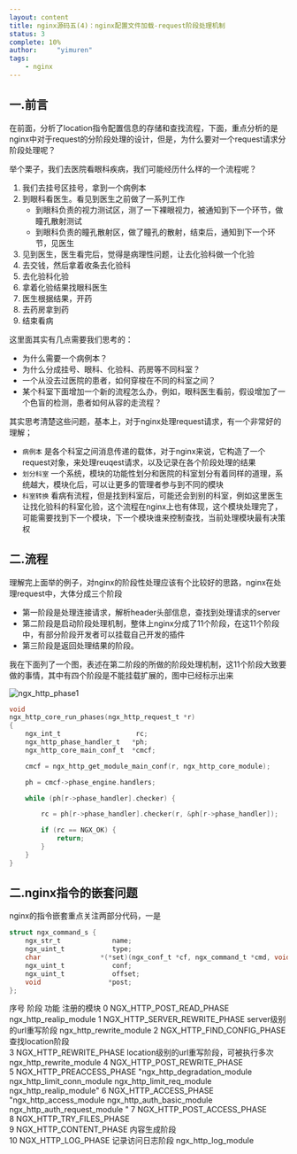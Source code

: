 ```yaml
---
layout: content
title: nginx源码五(4)：nginx配置文件加载-request阶段处理机制
status: 3
complete: 10% 
author:     "yimuren"
tags:
    - nginx
---
```


## 一.前言

在前面，分析了location指令配置信息的存储和查找流程，下面，重点分析的是nginx中对于request的分阶段处理的设计，但是，为什么要对一个request请求分阶段处理呢？

举个栗子，我们去医院看眼科疾病，我们可能经历什么样的一个流程呢？

1. 我们去挂号区挂号，拿到一个病例本
2. 到眼科看医生。看见到医生之前做了一系列工作
    - 到眼科负责的视力测试区，测了一下裸眼视力，被通知到下一个环节，做瞳孔散射测试
    - 到眼科负责的瞳孔散射区，做了瞳孔的散射，结束后，通知到下一个环节，见医生
3. 见到医生，医生看完后，觉得是病理性问题，让去化验科做一个化验
4. 去交钱，然后拿着收条去化验科
5. 去化验科化验
6. 拿着化验结果找眼科医生
7. 医生根据结果，开药
8. 去药房拿到药
9. 结束看病

这里面其实有几点需要我们思考的：
- 为什么需要一个病例本？
- 为什么分成挂号、眼科、化验科、药房等不同科室？
- 一个从没去过医院的患者，如何穿梭在不同的科室之间？
- 某个科室下面增加一个新的流程怎么办，例如，眼科医生看前，假设增加了一个色盲的检测，患者如何从容的走流程？

其实思考清楚这些问题，基本上，对于nginx处理request请求，有一个非常好的理解；
- `病例本` 是各个科室之间消息传递的载体，对于nginx来说，它构造了一个request对象，来处理reuqest请求，以及记录在各个阶段处理的结果
- `划分科室` 一个系统，模块的功能性划分和医院的科室划分有着同样的道理，系统越大，模块化后，可以让更多的管理者参与到不同的模块
- `科室转换` 看病有流程，但是找到科室后，可能还会到别的科室，例如这里医生让找化验科的科室化验，这个流程在nginx上也有体现，这个模块处理完了，可能需要找到下一个模块，下一个模块谁来控制查找，当前处理模块最有决策权 


## 二.流程

理解完上面举的例子，对nginx的阶段性处理应该有个比较好的思路，nginx在处理request中，大体分成三个阶段
- 第一阶段是处理连接请求，解析header头部信息，查找到处理请求的server
- 第二阶段是启动阶段处理机制，整体上nginx分成了11个阶段，在这11个阶段中，有部分阶段开发者可以挂载自己开发的插件
- 第三阶段是返回处理结果的阶段。

我在下面列了一个图，表述在第二阶段的所做的阶段处理机制，这11个阶段大致要做的事情，其中有四个阶段是不能挂载扩展的，图中已经标示出来

![ngx_http_phase1]({{site.baseurl}}/img/nginx/ngx_http_phase1.png)





```c
void
ngx_http_core_run_phases(ngx_http_request_t *r)
{
    ngx_int_t                   rc;
    ngx_http_phase_handler_t   *ph;
    ngx_http_core_main_conf_t  *cmcf;

    cmcf = ngx_http_get_module_main_conf(r, ngx_http_core_module);

    ph = cmcf->phase_engine.handlers;

    while (ph[r->phase_handler].checker) {

        rc = ph[r->phase_handler].checker(r, &ph[r->phase_handler]);

        if (rc == NGX_OK) {
            return;
        }
    }
}
```

## 二.nginx指令的嵌套问题

nginx的指令嵌套重点关注两部分代码，一是

```c
struct ngx_command_s {
    ngx_str_t             name;
    ngx_uint_t            type;
    char               *(*set)(ngx_conf_t *cf, ngx_command_t *cmd, void *conf);
    ngx_uint_t            conf;
    ngx_uint_t            offset;
    void                 *post;
};
```




序号	阶段	功能	注册的模块
0	NGX_HTTP_POST_READ_PHASE		ngx_http_realip_module
1	NGX_HTTP_SERVER_REWRITE_PHASE	server级别的url重写阶段	ngx_http_rewrite_module
2	NGX_HTTP_FIND_CONFIG_PHASE	查找location阶段	
3	NGX_HTTP_REWRITE_PHASE	location级别的url重写阶段，可被执行多次	ngx_http_rewrite_module
4	NGX_HTTP_POST_REWRITE_PHASE		
5	NGX_HTTP_PREACCESS_PHASE		"ngx_http_degradation_module
ngx_http_limit_conn_module
ngx_http_limit_req_module
ngx_http_realip_module"
6	NGX_HTTP_ACCESS_PHASE		"ngx_http_access_module
ngx_http_auth_basic_module
ngx_http_auth_request_module
"
7	NGX_HTTP_POST_ACCESS_PHASE		
8	NGX_HTTP_TRY_FILES_PHASE		
9	NGX_HTTP_CONTENT_PHASE	内容生成阶段	
10	NGX_HTTP_LOG_PHASE	记录访问日志阶段	ngx_http_log_module

